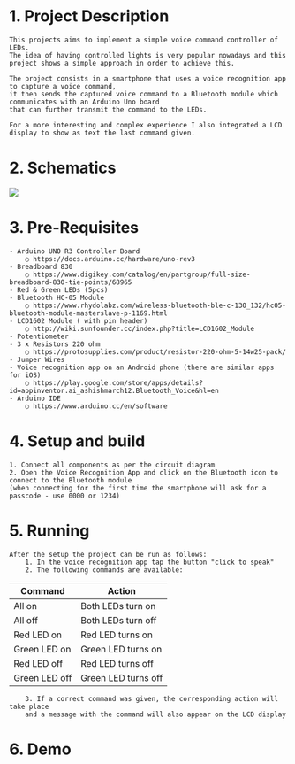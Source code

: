 # 1. Project Description
	This projects aims to implement a simple voice command controller of LEDs. 
	The idea of having controlled lights is very popular nowadays and this project shows a simple approach in order to achieve this.
	
	The project consists in a smartphone that uses a voice recognition app to capture a voice command, 
	it then sends the captured voice command to a Bluetooth module which communicates with an Arduino Uno board 
	that can further transmit the command to the LEDs.
	
	For a more interesting and complex experience I also integrated a LCD display to show as text the last command given.
	
	
# 2. Schematics
![](VoiceCotnrolledLEDsSketch?raw=true)

# 3. Pre-Requisites
	- Arduino UNO R3 Controller Board
		○ https://docs.arduino.cc/hardware/uno-rev3
	- Breadboard 830
		○ https://www.digikey.com/catalog/en/partgroup/full-size-breadboard-830-tie-points/68965
	- Red & Green LEDs (5pcs)
	- Bluetooth HC-05 Module
		○ https://www.rhydolabz.com/wireless-bluetooth-ble-c-130_132/hc05-bluetooth-module-masterslave-p-1169.html
	- LCD1602 Module ( with pin header)
		○ http://wiki.sunfounder.cc/index.php?title=LCD1602_Module
	- Potentiometer
	- 3 x Resistors 220 ohm
		○ https://protosupplies.com/product/resistor-220-ohm-5-14w25-pack/
	- Jumper Wires
	- Voice recognition app on an Android phone (there are similar apps for iOS)
		○ https://play.google.com/store/apps/details?id=appinventor.ai_ashishmarch12.Bluetooth_Voice&hl=en
	- Arduino IDE
		○ https://www.arduino.cc/en/software
# 4. Setup and build
	1. Connect all components as per the circuit diagram
	2. Open the Voice Recognition App and click on the Bluetooth icon to connect to the Bluetooth module 
	(when connecting for the first time the smartphone will ask for a passcode - use 0000 or 1234)
# 5. Running
	After the setup the project can be run as follows:
		1. In the voice recognition app tap the button "click to speak"
		2. The following commands are available:

| Command       | Action              |
| ------------- | ------------------- |
| All on        | Both LEDs turn on   |
| All off	    | Both LEDs turn off  |
| Red LED on	| Red LED turns on    |
| Green LED on	| Green LED turns on  |
| Red LED off	| Red LED turns off   |
| Green LED off	| Green LED turns off |

		3. If a correct command was given, the corresponding action will take place 
		and a message with the command will also appear on the LCD display 
# 6. Demo
